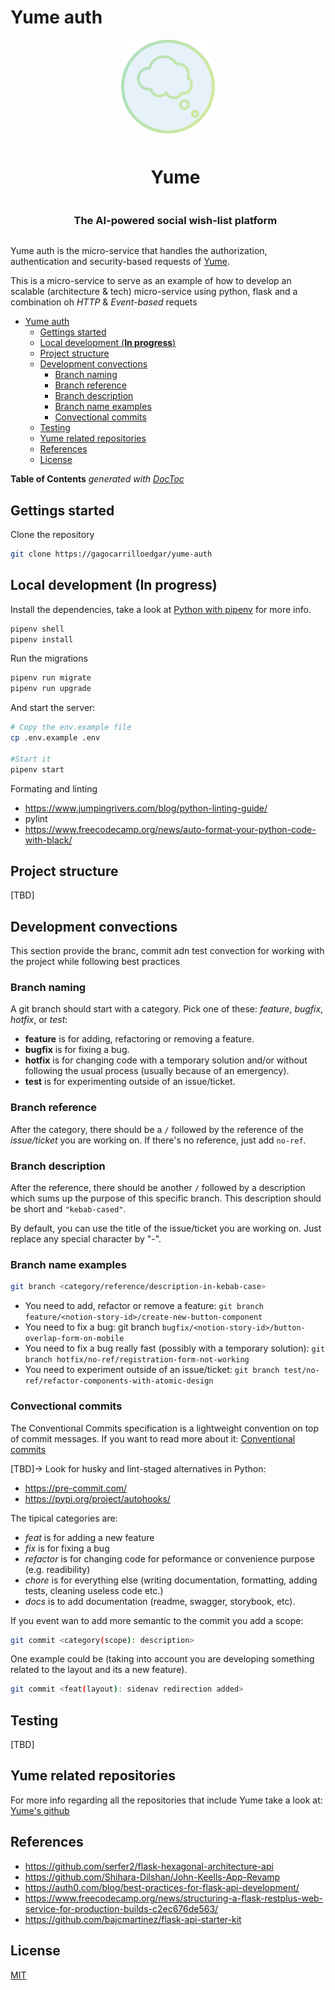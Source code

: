 # Yume auth

<div align="center">
  <img align="center"  width="auto" height="auto" src="/assets/logo.png" />
  <br/>

  <div id="user-content-toc">
    <ul>
      <summary>
      <h1 style="display: inline-block;">Yume</h1>
      <br/>
      <h3 style="display: inline-block;">The AI-powered social wish-list platform</h3>
      </summary>
    </ul>
  </div>
</div>

Yume auth is the micro-service that handles the authorization, authentication and security-based requests of [Yume](https://yume.so).

This is a micro-service to serve as an example of how to develop an scalable (architecture & tech) micro-service using python, flask and a combination oh _HTTP_ & _Event-based_ requets

- [Yume auth](#yume-auth)
  - [Gettings started](#gettings-started)
  - [Local development (**In progress**)](#local-development-in-progress)
  - [Project structure](#project-structure)
  - [Development convections](#development-convections)
    - [Branch naming](#branch-naming)
    - [Branch reference](#branch-reference)
    - [Branch description](#branch-description)
    - [Branch name examples](#branch-name-examples)
    - [Convectional commits](#convectional-commits)
  - [Testing](#testing)
  - [Yume related repositories](#yume-related-repositories)
  - [References](#references)
  - [License](#license)

**Table of Contents** _generated with [DocToc](https://github.com/thlorenz/doctoc)_

## Gettings started

Clone the repository

```sh
git clone https://gagocarrilloedgar/yume-auth
```

## Local development (**In progress**)

Install the dependencies, take a look at [Python with pipenv](https://realpython.com/pipenv-guide/) for more info.

```sh
pipenv shell
pipenv install
```

Run the migrations

```sh
pipenv run migrate
pipenv run upgrade
```

And start the server:

```sh
# Copy the env.example file
cp .env.example .env

#Start it
pipenv start
```

Formating and linting

- https://www.jumpingrivers.com/blog/python-linting-guide/
- pylint
- https://www.freecodecamp.org/news/auto-format-your-python-code-with-black/

## Project structure

[TBD]

## Development convections

This section provide the branc, commit adn test convection for working with the project while following best practices

### Branch naming

A git branch should start with a category. Pick one of these: _feature_, _bugfix_, _hotfix_, or _test_:

- **feature** is for adding, refactoring or removing a feature.
- **bugfix** is for fixing a bug.
- **hotfix** is for changing code with a temporary solution and/or without following the usual process (usually because of an emergency).
- **test** is for experimenting outside of an issue/ticket.

### Branch reference

After the category, there should be a `/` followed by the reference of the _issue/ticket_ you are working on. If there's no reference, just add `no-ref`.

### Branch description

After the reference, there should be another `/` followed by a description which sums up the purpose of this specific branch. This description should be short and `"kebab-cased"`.

By default, you can use the title of the issue/ticket you are working on. Just replace any special character by "-".

### Branch name examples

```sh
git branch <category/reference/description-in-kebab-case>
```

- You need to add, refactor or remove a feature: `git branch feature/<notion-story-id>/create-new-button-component`
- You need to fix a bug: git branch `bugfix/<notion-story-id>/button-overlap-form-on-mobile`
- You need to fix a bug really fast (possibly with a temporary solution): `git branch hotfix/no-ref/registration-form-not-working`
- You need to experiment outside of an issue/ticket: `git branch test/no-ref/refactor-components-with-atomic-design`

### Convectional commits

The Conventional Commits specification is a lightweight convention on top of commit messages. If you want to read more about it: [Conventional commits](https://www.conventionalcommits.org/en/v1.0.0/)

[TBD]-> Look for husky and lint-staged alternatives in Python:

- https://pre-commit.com/
- https://pypi.org/project/autohooks/

The tipical categories are:

- _feat_ is for adding a new feature
- _fix_ is for fixing a bug
- _refactor_ is for changing code for peformance or convenience purpose (e.g. readibility)
- _chore_ is for everything else (writing documentation, formatting, adding tests, cleaning useless code etc.)
- _docs_ is to add documentation (readme, swagger, storybook, etc).

If you event wan to add more semantic to the commit you add a scope:

```sh
git commit <category(scope): description>
```

One example could be (taking into account you are developing something related to the layout and its a new feature).

```sh
git commit <feat(layout): sidenav redirection added>
```

## Testing

[TBD]

## Yume related repositories

For more info regarding all the repositories that include Yume take a look at: [Yume's github](https://github.com/yumedotso)

## References

- https://github.com/serfer2/flask-hexagonal-architecture-api
- https://github.com/Shihara-Dilshan/John-Keells-App-Revamp
- https://auth0.com/blog/best-practices-for-flask-api-development/
- https://www.freecodecamp.org/news/structuring-a-flask-restplus-web-service-for-production-builds-c2ec676de563/
- https://github.com/bajcmartinez/flask-api-starter-kit

## License

[MIT](/LICENSE.md)
